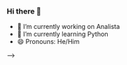 ### Hi there 👋

- 🔭 I’m currently working on Analista
- 🌱 I’m currently learning Python
- 😄 Pronouns: He/Him

-->
